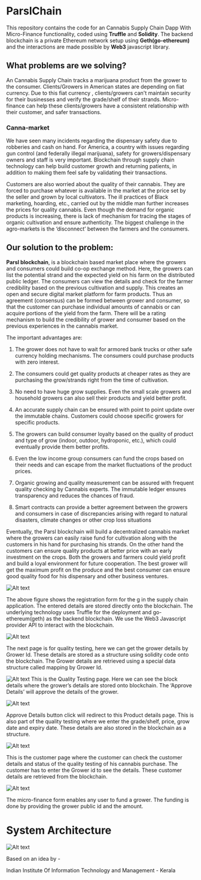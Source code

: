 # ParslChain

This repository contains the code for an Cannabis Supply Chain Dapp With Micro-Finance functionality, coded using **Truffle** and **Solidity**. The backend blockchain is a private Ethereum network setup using **Geth(go-ethereum)** and the interactions are made possible by **Web3** javascript library.

## What problems are we solving?

An Cannabis Supply Chain tracks a marijuana product from the grower to the consumer. Clients/Growers in American states are depending on fiat currency. Due to this fiat currency , clients/growers can't maintain security for their businesses and verify the grade/shelf of their strands. Micro-finance can help these clients/growers have a consistent relationship with their customer, and safer transactions.

### Canna-market

We have seen many incidents regarding the dispensary safety due to robberies and cash on hand. For America, a country with issues regarding gun control (and federally illegal marijuana), safety for growers/dispensary owners and staff is very important. Blockchain through supply chain technology can help build customer growth and returning patients, in addition to making them feel safe by validating their transactions.

Customers are also worried about the quality of their cannabis. They are forced to purchase whatever is available in the market at the price set by the seller and grown by local cultivators. The ill practices of Black marketing, hoarding, etc., carried out by the middle man further increases the prices for quality cannabis. Even though the demand for organic products is increasing, there is lack of mechanism for tracing the stages of organic cultivation and ensure authenticity.
The biggest challenge in the agro-markets is the ‘disconnect’ between the farmers and the consumers.


## Our solution to the problem:

**Parsl blockchain**, is a  blockchain based market place where the growers and consumers could build co-op exchange method. Here, the growers can list the potential strand and the expected yield on his farm on the distributed public ledger. The consumers can view the details and check for the farmer credibility based on the previous cultivation and supply. This creates an open and secure digital market platform for farm products. Thus an agreement (consensus) can be formed between grower and consumer, so that the customer can purchase individual amounts of cannabis or can acquire portions of the yield from the farm. There will be a rating mechanism to build the credibility of grower and consumer based on the previous experiences in the cannabis market.

The important advantages are:

1.	The grower does not have to wait for armored bank trucks or other safe currency holding mechanisms. The consumers could purchase products with zero interest.

2.	The consumers could get quality products at cheaper rates as they are purchasing the grow/strands right from the time of cultivation. 

3.	No need to have huge grow supplies. Even the small scale growers and household growers can also sell their products and yield better profit.

4.	An accurate supply chain can be ensured with point to point update over the immutable chains. Customers could choose specific growers for specific products.

5.	The growers can build consumer loyalty based on the quality of product and type of grow (indoor, outdoor, hydroponic, etc.), which could eventually provide them better profits.

6.	Even the low income group consumers can fund the crops based on their needs and can escape from the market fluctuations of the product prices.

7.	Organic growing and quality measurement can be assured with frequent quality checking by Cannabis experts. The immutable ledger ensures transparency and reduces the chances of fraud.

8.	Smart contracts can provide a better agreement between the growers and consumers in case of discrepancies arising with regard to natural disasters, climate changes or other crop loss situations

Eventually, the Parsl blockchain will build a decentralized cannabis market where the growers can easily raise fund for cultivation along with the customers in his hand for purchasing his strands. On the other hand the customers can ensure quality products at better price with an early investment on the crops. Both the growers and farmers could yield profit and build a loyal environment for future cooperation. The best grower will get the maximum profit on the produce and the best consumer can ensure good quality food for his dispensary and other business ventures.


![Alt text](https://github.com/nikhilvc1990/AgriChain/blob/master/screenshots/Farmer%20Registration%20Page.PNG?raw=true "Farmer Registration")

The above figure shows the registration form for the g in the supply chain application. The entered details are stored directly onto the blockchain. The underlying technology uses Truffle for the deployment and go-ethereum(geth) as the backend blockchain. We use the Web3 Javascript provider API to interact with the blockchain.

![Alt text](https://github.com/nikhilvc1990/AgriChain/blob/master/screenshots/Quality.PNG?raw=true "Grower Registration")

The next page is for quality testing, here we can get the grower details by Grower Id. These details are stored as a structure using solidity code onto the blockchain. The Grower details are retrieved using a special data structure called mapping by Grower Id. 

![Alt text](https://github.com/nikhilvc1990/AgriChain/blob/master/screenshots/View%20Blocks.PNG?raw=true "Quality Testing")
This is the Quality Testing page.
Here we can see the block details where the grower’s details are stored onto blockchain. The ‘Approve Details’ will approve the details of the grower.

![Alt text](https://github.com/nikhilvc1990/AgriChain/blob/master/screenshots/QualityTestingProduct.PNG?raw=true "Product Testing")

Approve Details button click will redirect to this Product details page. This is also part of the quality testing where we enter the grade/shelf, price, grow date and expiry date. These details are also stored in the blockchain as a structure.

![Alt text](https://github.com/nikhilvc1990/AgriChain/blob/master/screenshots/CustomerDetails.PNG?raw=true "Customer Details")

This is the customer page where the customer can check the customer details and status of the quality testing of his cannabis purchase. The customer has to enter the Grower id to see the details. These customer details are retrieved from the blockchain.

![Alt text](https://github.com/nikhilvc1990/AgriChain/blob/master/screenshots/Micro-Finance.PNG?raw=true "Micro-Finance")

The micro-finance form enables any user to fund a grower. The funding is done by providing the grower public id and the amount.

# System Architecture


![Alt text](https://github.com/nikhilvc1990/AgriChain/blob/master/screenshots/AgriChain.jpg?raw=true "Flow Chart")



Based on an idea by - 

Indian Institute Of Information Technology and Management - Kerala


